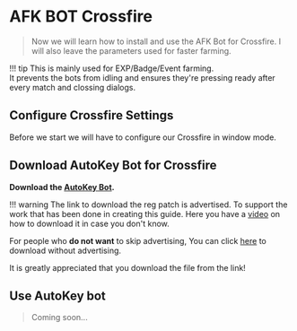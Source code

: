 # AFK BOT Crossfire

> Now we will learn how to install and use the AFK Bot for Crossfire. I will also leave the parameters used for faster farming.

!!! tip
    This is mainly used for EXP/Badge/Event farming.  
    It prevents the bots from idling and ensures they're pressing ready after every match and clossing dialogs.

## Configure Crossfire Settings

Before we start we will have to configure our Crossfire in window mode. 

## Download AutoKey Bot for Crossfire


**Download the <a href="https://up-to-down.net/61988/autokeybot" target="_blank">AutoKey Bot</a>.**

!!! warning
    The link to download the reg patch is advertised. To support the work that has been done in creating this guide. 
    Here you have a [video](tutorial_descargar) on how to download it in case you don't know. 

For people who **do not want** to skip advertising, You can click <a href="https://anonfiles.com/v253758cu9/AFK_Bot_Crossfire_exe" target="_blank">here</a> to download without advertising.

It is greatly appreciated that you download the file from the link!

## Use AutoKey bot

> Coming soon...
